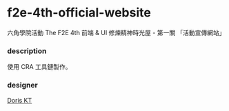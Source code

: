 # f2e-4th-official-website
六角學院活動 The F2E 4th 前端 &amp; UI 修煉精神時光屋 - 第一關 「活動宣傳網站」

### description
使用 CRA 工具鏈製作。

### designer
[Doris KT](https://www.behance.net/KT_Designer)

